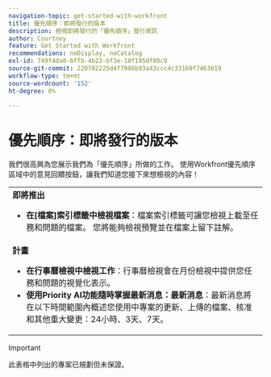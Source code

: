 ```yaml
---
navigation-topic: get-started-with-workfront
title: 優先順序：即將發行的版本
description: 檢視即將發行的「優先順序」發行資訊
author: Courtney
feature: Get Started with Workfront
recommendations: noDisplay, noCatalog
exl-id: 749f4da8-6ffb-4b23-bf3e-18f195df80c9
source-git-commit: 220702225d4f7986b93a43ccc4c33160f7463619
workflow-type: tm+mt
source-wordcount: '152'
ht-degree: 0%

---
```


# 優先順序：即將發行的版本

我們很高興為您展示我們為「優先順序」所做的工作。 使用Workfront優先順序區域中的意見回饋按鈕，讓我們知道您接下來想檢視的內容！



<table>
  <tr>
    <td><strong>即將推出</strong>
    <ul>

<li><strong>在[檔案]索引標籤中檢視檔案</strong>：檔案索引標籤可讓您檢視上載至任務和問題的檔案。 您將能夠檢視預覽並在檔案上留下註解。 </li>
    </ul>
    </td>
  </tr>
  <tr>
    <td><strong>計畫</strong>
    <ul>
    <li><strong>在行事曆檢視中檢視工作</strong>：行事曆檢視會在月份檢視中提供您任務和問題的視覺化表示。</li>
    <li><strong>使用Priority AI功能隨時掌握最新消息：最新消息</strong>：最新消息將在以下時間範圍內概述您使用中專案的更新、上傳的檔案、核准和其他重大變更：24小時、3天、7天。</li>
    </ul>
    </td>
  </tr>
</table>



>[!IMPORTANT]
>
>此表格中列出的專案已規劃但未保證。




<!--

<table>
  <tr>
    <td><strong>Upcoming</strong>
   <p>More upcoming features will be added soon</p>
    </td>
  </tr>
  <tr>
    <td><strong>Planned</strong>
<p>More planned features will be added soon</p>
    </td>
  </tr>
</table> -->